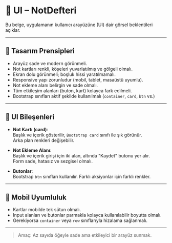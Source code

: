 # 🎨 UI – NotDefteri

Bu belge, uygulamanın kullanıcı arayüzüne (UI) dair görsel beklentileri açıklar.

---

## 🎯 Tasarım Prensipleri

- Arayüz sade ve modern görünmeli.
- Not kartları renkli, köşeleri yuvarlatılmış ve gölgeli olmalı.
- Ekran dolu görünmeli; boşluk hissi yaratılmamalı.
- Responsive yapı zorunludur (mobil, tablet, masaüstü uyumlu).
- Not ekleme alanı belirgin ve sade olmalı.
- Tüm etkileşim alanları (buton, kart) kolayca fark edilmeli.
- Bootstrap sınıfları aktif şekilde kullanılmalı (`container`, `card`, `btn` vs.)

---

## 🧱 UI Bileşenleri

- **Not Kartı (card)**:  
  Başlık ve içerik gösterilir, `Bootstrap card` sınıfı ile şık görünür.  
  Arka plan renkleri değişebilir.

- **Not Ekleme Alanı**:  
  Başlık ve içerik girişi için iki alan, altında "Kaydet" butonu yer alır.  
  Form sade, hatasız ve sezgisel olmalı.

- **Butonlar**:  
  Bootstrap `btn` sınıfları kullanılır. Farklı aksiyonlar için farklı renkler.

---

## 📱 Mobil Uyumluluk

- Kartlar mobilde tek sütun olmalı.
- Input alanları ve butonlar parmakla kolayca kullanılabilir boyutta olmalı.
- Gerekiyorsa `container` veya `row` sınıflarıyla hizalama sağlanmalı.

---

> Amaç: Az sayıda öğeyle sade ama etkileyici bir arayüz sunmak.

